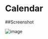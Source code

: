 # Calendar

##Screenshot

![image](https://github.com/pankajmourya007/Calendar/assets/85764254/a2390c18-62c8-4af2-9747-3304ee7d77a6)



